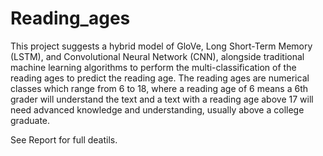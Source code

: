 # Reading_ages
This project suggests a hybrid model of GloVe, Long Short-Term Memory (LSTM), and Convolutional Neural Network (CNN), alongside traditional machine learning algorithms to perform the multi-classification of the reading ages to predict the reading age. The reading ages are numerical classes which range from 6 to 18, where a reading age of 6 means a 6th grader will understand the text and a text with a reading age above 17 will need advanced knowledge and understanding, usually above a college graduate. 

See Report for full deatils.
